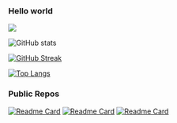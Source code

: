 ### Hello world
![](https://komarev.com/ghpvc/?username=jiny2021&color=orange)

![GitHub stats](https://github-readme-stats.vercel.app/api?username=jiny2021&count_private=true&theme=tokyonight)

[![GitHub Streak](https://github-readme-streak-stats.herokuapp.com/?user=jiny2021&theme=tokyonight)](https://git.io/streak-stats)

[![Top Langs](https://github-readme-stats.vercel.app/api/top-langs/?username=jiny2021&theme=tokyonight)](https://github.com/jiny2021)

### Public Repos

[![Readme Card](https://github-readme-stats.vercel.app/api/pin/?username=jiny2021&repo=Links&theme=tokyonight&show_owner=true)](https://github.com/jiny2021/Links) [![Readme Card](https://github-readme-stats.vercel.app/api/pin/?username=jiny2021&repo=HotOrCold&theme=tokyonight&show_owner=true)](https://github.com/jiny2021/HotOrCold) [![Readme Card](https://github-readme-stats.vercel.app/api/pin/?username=jiny2021&repo=ObjectsDataStructures_Test&theme=tokyonight&show_owner=true)](https://github.com/jiny2021/ObjectsDataStructures_Test)
